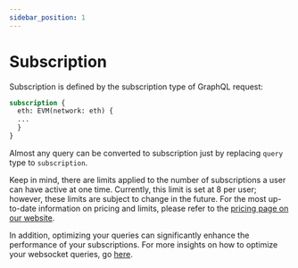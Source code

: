 ```yaml
---
sidebar_position: 1
---
```


# Subscription

Subscription is defined by the subscription type of GraphQL request:

```graphql
subscription {
  eth: EVM(network: eth) {
  ...
  }
}
```

Almost any query can be converted to subscription just by replacing `query` type to `subscription`.

Keep in mind, there are limits applied to the number of subscriptions a user can have active at one time. Currently, this limit is set at 8 per user; however, these limits are subject to change in the future. For the most up-to-date information on pricing and limits, please refer to the [pricing page on our website](https://bitquery.io/pricing).

In addition, optimizing your queries can significantly enhance the performance of your subscriptions. For more insights on how to optimize your websocket queries, go [here](/docs/graphql/optimizing-graphql-queries.md).

